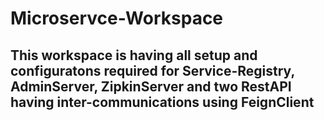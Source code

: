 # Microservce-Workspace
## This workspace is having all setup and configuratons required for Service-Registry, AdminServer, ZipkinServer and two RestAPI having inter-communications using FeignClient
